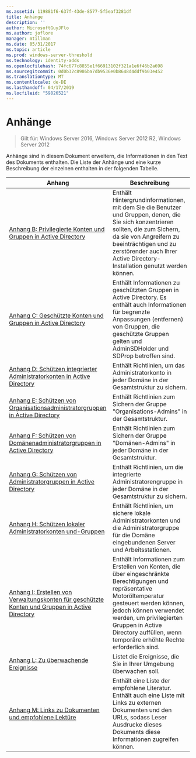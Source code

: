 ```yaml
---
ms.assetid: 119881f6-637f-43de-8577-5f5eaf3281df
title: Anhänge
description: ''
author: MicrosoftGuyJFlo
ms.author: joflore
manager: mtillman
ms.date: 05/31/2017
ms.topic: article
ms.prod: windows-server-threshold
ms.technology: identity-adds
ms.openlocfilehash: 74fc677c8855e1f66913102f321a1e6f46b2a698
ms.sourcegitcommit: 0d0b32c8986ba7db9536e0b8648d4ddf9b03e452
ms.translationtype: MT
ms.contentlocale: de-DE
ms.lasthandoff: 04/17/2019
ms.locfileid: "59826521"
---
```

# <a name="appendices"></a>Anhänge

>Gilt für: Windows Server 2016, Windows Server 2012 R2, Windows Server 2012

Anhänge sind in diesem Dokument erweitern, die Informationen in den Text des Dokuments enthalten. Die Liste der Anhänge und eine kurze Beschreibung der einzelnen enthalten in der folgenden Tabelle.  
  

|**Anhang**|**Beschreibung**|  
| --- | --- | 
|[Anhang B: Privilegierte Konten und Gruppen in Active Directory](../../../ad-ds/plan/security-best-practices/Appendix-B--Privileged-Accounts-and-Groups-in-Active-Directory.md)|Enthält Hintergrundinformationen, mit dem Sie die Benutzer und Gruppen, denen, die Sie sich konzentrieren sollten, die zum Sichern, da sie von Angreifern zu beeinträchtigen und zu zerstörender auch Ihrer Active Directory-Installation genutzt werden können.|  
|[Anhang C: Geschützte Konten und Gruppen in Active Directory](../../../ad-ds/plan/security-best-practices/Appendix-C--Protected-Accounts-and-Groups-in-Active-Directory.md)|Enthält Informationen zu geschützten Gruppen in Active Directory. Es enthält auch Informationen für begrenzte Anpassungen (entfernen) von Gruppen, die geschützte Gruppen gelten und AdminSDHolder und SDProp betroffen sind.|  
|[Anhang D: Schützen integrierter Administratorkonten in Active Directory](../../../ad-ds/plan/security-best-practices/Appendix-D--Securing-Built-In-Administrator-Accounts-in-Active-Directory.md)|Enthält Richtlinien, um das Administratorkonto in jeder Domäne in der Gesamtstruktur zu sichern.|  
|[Anhang E: Schützen von Organisationsadministratorgruppen in Active Directory](../../../ad-ds/plan/security-best-practices/Appendix-E--Securing-Enterprise-Admins-Groups-in-Active-Directory.md)|Enthält Richtlinien zum Sichern der Gruppe "Organisations-Admins" in der Gesamtstruktur.|  
|[Anhang F: Schützen von Domänenadministratorgruppen in Active Directory](../../../ad-ds/plan/security-best-practices/Appendix-F--Securing-Domain-Admins-Groups-in-Active-Directory.md)|Enthält Richtlinien zum Sichern der Gruppe "Domänen-Admins" in jeder Domäne in der Gesamtstruktur.|  
|[Anhang G: Schützen von Administratorgruppen in Active Directory](../../../ad-ds/plan/security-best-practices/Appendix-G--Securing-Administrators-Groups-in-Active-Directory.md)|Enthält Richtlinien, um die integrierte Administratorengruppe in jeder Domäne in der Gesamtstruktur zu sichern.|  
|[Anhang H: Schützen lokaler Administratorkonten und-Gruppen](../../../ad-ds/plan/security-best-practices/Appendix-H--Securing-Local-Administrator-Accounts-and-Groups.md)|Enthält Richtlinien, um sichere lokale Administratorkonten und die Administratorgruppe für die Domäne eingebundenen Server und Arbeitsstationen.|  
|[Anhang I: Erstellen von Verwaltungskonten für geschützte Konten und Gruppen in Active Directory](../../../ad-ds/manage/component-updates/Appendix-I--Creating-Management-Accounts-for-Protected-Accounts-and-Groups-in-Active-Directory.md)|Enthält Informationen zum Erstellen von Konten, die über eingeschränkte Berechtigungen und repräsentative Motoröltemperatur gesteuert werden können, jedoch können verwendet werden, um privilegierten Gruppen in Active Directory auffüllen, wenn temporäre erhöhte Rechte erforderlich sind.|   
|[Anhang L: Zu überwachende Ereignisse](../../../ad-ds/plan/Appendix-L--Events-to-Monitor.md)|Listet die Ereignisse, die Sie in Ihrer Umgebung überwachen soll.|  
|[Anhang M: Links zu Dokumenten und empfohlene Lektüre](../../../ad-ds/manage/Appendix-M--Document-Links-and-Recommended-Reading.md)|Enthält eine Liste der empfohlene Literatur. Enthält auch eine Liste mit Links zu externen Dokumenten und den URLs, sodass Leser Ausdrucke dieses Dokuments diese Informationen zugreifen können.|  
  


